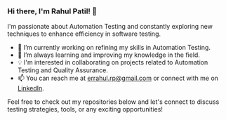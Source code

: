 ### Hi there, I'm Rahul Patil! 👋

I'm passionate about Automation Testing and constantly exploring new techniques to enhance efficiency in software testing.

- 🔭 I’m currently working on refining my skills in Automation Testing.
- 🌱 I’m always learning and improving my knowledge in the field.
- 💡 I'm interested in collaborating on projects related to Automation Testing and Quality Assurance.
- 📫 You can reach me at [errahul.rp@gmail.com](mailto:errahul.rp@gmail.com) or connect with me on [LinkedIn](https://www.linkedin.com/in/rahul-patil-02b2a2273).

Feel free to check out my repositories below and let's connect to discuss testing strategies, tools, or any exciting opportunities!
